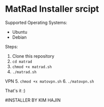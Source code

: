 # MatRad Installer srcipt


Supported Operating Systems:
- Ubuntu
- Debian

Steps:

1. Clone this repository
2. `cd matrad`
3. `chmod +x matrad.sh` 
4. `./matrad.sh`

VPN
5. `chmod +x matovpn.sh` 
6. `./matovpn.sh`

That's it :)

#INSTALLER BY KIM HAJIN


